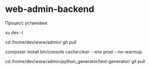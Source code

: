 web-admin-backend
=================


Процесс установки:

su dev -l

cd /home/dev/www/admin/
git pull

composer install
bin/console cache:clear --env prod --no-warmup

cd /home/dev/www/admin/python_generator/text-generator/
git pull 
